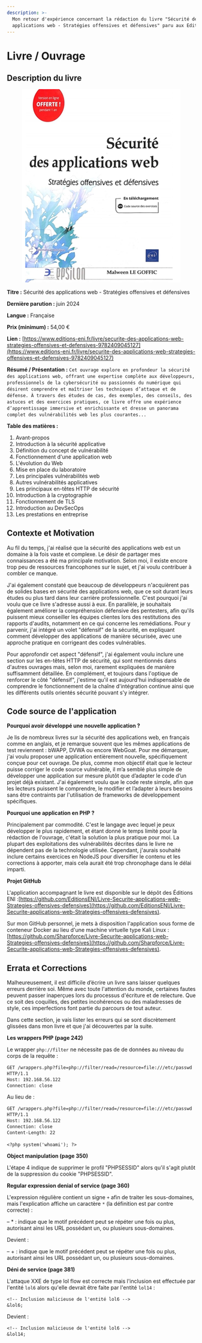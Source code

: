 ```yaml
---
description: >-
  Mon retour d'expérience concernant la rédaction du livre "Sécurité des
  applications web - Stratégies offensives et défensives" paru aux Editions ENI.
---
```


# Livre / Ouvrage

## Description du livre

<figure><img src="../.gitbook/assets/image (332).png" alt=""><figcaption></figcaption></figure>

**Titre :** Sécurité des applications web - Stratégies offensives et défensives

**Dernière parution :** juin 2024

**Langue :** Française

**Prix (minimum) :** 54,00 €

**Lien :** [https://www.editions-eni.fr/livre/securite-des-applications-web-strategies-offensives-et-defensives-9782409045127](https://www.editions-eni.fr/livre/securite-des-applications-web-strategies-offensives-et-defensives-9782409045127)

**Résumé / Présentation :** `Cet ouvrage explore en profondeur la sécurité des applications web, offrant une expertise complète aux développeurs, professionnels de la cybersécurité ou passionnés du numérique qui désirent comprendre et maîtriser les techniques d’attaque et de défense. À travers des études de cas, des exemples, des conseils, des astuces et des exercices pratiques, ce livre offre une expérience d’apprentissage immersive et enrichis­sante et dresse un panorama complet des vulnérabilités web les plus courantes...`

**Table des matières :**

1. Avant-propos
2. Introduction à la sécurité applicative
3. Définition du concept de vulnérabilité
4. Fonctionnement d'une application web
5. L'évolution du Web
6. Mise en place du laboratoire
7. Les principales vulnérabilités web
8. Autres vulnérabilités applicatives
9. Les principaux en-têtes HTTP de sécurité
10. Introduction à la cryptographie
11. Fonctionnement de TLS
12. Introduction au DevSecOps
13. Les prestations en entreprise

## Contexte et Motivation

Au fil du temps, j'ai réalisé que la sécurité des applications web est un domaine à la fois vaste et complexe. Le désir de partager mes connaissances a été ma principale motivation. Selon moi, il existe encore trop peu de ressources francophones sur le sujet, et j'ai voulu contribuer à combler ce manque.

J'ai également constaté que beaucoup de développeurs n'acquièrent pas de solides bases en sécurité des applications web, que ce soit durant leurs études ou plus tard dans leur carrière professionnelle. C'est pourquoi j'ai voulu que ce livre s'adresse aussi à eux. En parallèle, je souhaitais également améliorer la compréhension défensive des pentesters, afin qu'ils puissent mieux conseiller les équipes clientes lors des restitutions des rapports d'audits, notamment en ce qui concerne les remédiations. Pour y parvenir, j'ai intégré un volet "défensif" de la sécurité, en expliquant comment développer des applications de manière sécurisée, avec une approche pratique en corrigeant des codes vulnérables.

Pour approfondir cet aspect "défensif", j'ai également voulu inclure une section sur les en-têtes HTTP de sécurité, qui sont mentionnés dans d'autres ouvrages mais, selon moi, rarement expliquées de manière suffisamment détaillée. En complément, et toujours dans l'optique de renforcer le côté "défensif", j'estime qu'il est aujourd'hui indispensable de comprendre le fonctionnement de la chaîne d'intégration continue ainsi que les différents outils orientés sécurité pouvant s'y intégrer.

## Code source de l'application

**Pourquoi avoir développé une nouvelle application ?**

Je lis de nombreux livres sur la sécurité des applications web, en français comme en anglais, et je remarque souvent que les mêmes applications de test reviennent : bWAPP, DVWA ou encore WebGoat. Pour me démarquer, j'ai voulu proposer une application entièrement nouvelle, spécifiquement conçue pour cet ouvrage. De plus, comme mon objectif était que le lecteur puisse corriger le code source vulnérable, il m’a semblé plus simple de développer une application sur mesure plutôt que d’adapter le code d’un projet déjà existant. J'ai également voulu que le code reste simple, afin que les lecteurs puissent le comprendre, le modifier et l’adapter à leurs besoins sans être contraints par l'utilisation de frameworks de développement spécifiques.

**Pourquoi une application en PHP ?**

Principalement par commodité. C'est le langage avec lequel je peux développer le plus rapidement, et étant donné le temps limité pour la rédaction de l'ouvrage, c'était la solution la plus pratique pour moi. La plupart des exploitations des vulnérabilités décrites dans le livre ne dépendent pas de la technologie utilisée. Cependant, j'aurais souhaité inclure certains exercices en NodeJS pour diversifier le contenu et les corrections à apporter, mais cela aurait été trop chronophage dans le délai imparti.

**Projet GitHub**

L'application accompagnant le livre est disponible sur le dépôt des Éditions ENI :[https://github.com/EditionsENI/Livre-Securite-applications-web-Strategies-offensives-defensives](https://github.com/EditionsENI/Livre-Securite-applications-web-Strategies-offensives-defensives).

Sur mon GitHub personnel, je mets à disposition l'application sous forme de conteneur Docker au lieu d'une machine virtuelle type Kali Linux :[https://github.com/Sharpforce/Livre-Securite-applications-web-Strategies-offensives-defensives](https://github.com/Sharpforce/Livre-Securite-applications-web-Strategies-offensives-defensives).

## Errata et Corrections

Malheureusement, il est difficile d’écrire un livre sans laisser quelques erreurs derrière soi. Même avec toute l'attention du monde, certaines fautes peuvent passer inaperçues lors du processus d'écriture et de relecture. Que ce soit des coquilles, des petites incohérences ou des maladresses de style, ces imperfections font partie du parcours de tout auteur.

Dans cette section, je vais lister les erreurs qui se sont discrètement glissées dans mon livre et que j'ai découvertes par la suite.

**Les wrappers PHP (page 242)**

&#x20;Le wrapper `php://filter` ne nécessite pas de de données au niveau du corps de la requête :&#x20;

```
GET /wrappers.php?file=php://filter/read=/resource=file:///etc/passwd HTTP/1.1
Host: 192.168.56.122
Connection: close
```

Au lieu de :&#x20;

```
GET /wrappers.php?file=php://filter/read=/resource=file:///etc/passwd HTTP/1.1
Host: 192.168.56.122
Connection: close
Content-Length: 22

<?php system('whoami'); ?>
```

**Object manipulation (page 350)**

L'étape 4 indique de supprimer le profil "PHPSESSID" alors qu'il s'agit plutôt de la suppression du cookie "PHPSESSID".

**Regular expression denial of service (page 360)**

L'expression régulière contient un signe `+` afin de traiter les sous-domaines, mais l'explication affiche un caractère `*` (la définition est par contre correcte) :&#x20;

– \* : indique que le motif précédent peut se répéter une fois ou plus, autorisant ainsi les URL possédant un, ou plusieurs sous-domaines.

Devient :&#x20;

– + : indique que le motif précédent peut se répéter une fois ou plus, autorisant ainsi les URL possédant un, ou plusieurs sous-domaines.

**Déni de service (page 381)**

L'attaque XXE de type lol flow est correcte mais l'inclusion est effectuée par l'entité `lol6` alors qu'elle devrait être faite par l'entité `lol14` :&#x20;

```
<!-- Inclusion malicieuse de l'entité lol6 -->
&lol6;
```

Devient :&#x20;

```
<!-- Inclusion malicieuse de l'entité lol6 -->
&lol14;
```
